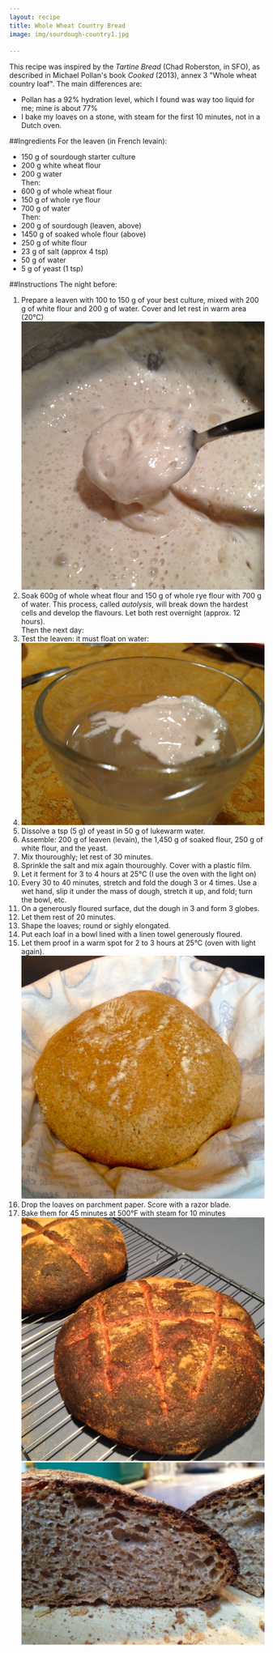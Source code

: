 ```yaml
---
layout: recipe
title: Whole Wheat Country Bread
image: img/sourdough-country1.jpg

---
```

This recipe was inspired by the *Tartine Bread* (Chad Roberston, in SFO), as described in Michael Pollan's book *Cooked* (2013), annex 3 "Whole wheat country loaf". The main differences are:  
* Pollan has a 92% hydration level, which I found was way too liquid for me; mine is about 77%  
* I bake my loaves on a stone, with steam for the first 10 minutes, not in a Dutch oven.   

##Ingredients
For the leaven (in French levain):  
* 150 g of sourdough starter culture   
* 200 g white wheat flour   
* 200 g water   
Then:   
* 600 g of whole wheat flour   
* 150 g of whole rye flour   
* 700 g of water   
Then:   
* 200 g of sourdough (leaven, above)   
* 1450 g of soaked whole flour (above)  
* 250 g of white flour     
* 23 g of salt (approx 4 tsp)   
* 50 g of water  
* 5 g of yeast (1 tsp)   

##Instructions
The night before:  
1. Prepare a leaven with 100 to 150 g of your best culture, mixed with 200 g of white flour and 200 g of water. Cover and let rest in warm area (20°C)  
![image](img/sourdough-country6.jpg)   
2. Soak 600g of whole wheat flour and 150 g of whole rye flour with 700 g of water. This process, called *autolysis*, will break down the hardest cells and develop the flavours. Let both rest overnight (approx. 12 hours).  
Then the next day:  
3. Test the leaven: it must float on water:  
4. ![image](img/sourdough-country5.jpg)  
3. Dissolve a tsp (5 g) of yeast in 50 g of lukewarm water.   
4. Assemble: 200 g of leaven (levain), the 1,450 g of soaked flour, 250 g of white flour, and the yeast.  
5. Mix thouroughly; let rest of 30 minutes.   
6. Sprinkle the salt and mix again thouroughly. Cover with a plastic film.   
7. Let it ferment for 3 to 4 hours at 25°C (I use the oven with the light on)   
8. Every 30 to 40 minutes, stretch and fold the dough 3 or 4 times. Use a wet hand, slip it under the mass of dough, stretch it up, and fold; turn the bowl, etc.   
9. On a generously floured surface, dut the dough in 3 and form 3 globes.    
10. Let them rest of 20 minutes.     
11. Shape the loaves; round or sighly elongated.  
12. Put each loaf in a bowl lined with a linen towel generously floured.   
13. Let them proof in a warm spot for 2 to 3 hours at 25°C (oven with light again).   
![image](img/sourdough-country2.jpg)   
14. Drop the loaves on parchment paper. Score with a razor blade.    
15. Bake them for 45 minutes at 500°F with steam for 10 minutes    
![image](img/sourdough-country4.jpg)    
![image](img/sourdough-country3.jpg)  